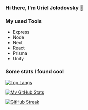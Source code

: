 ### Hi there, I'm Uriel Jolodovsky 👋

### My used Tools

- Express
- Node
- Next
- React
- Prisma
- Unity

### Some stats I found cool

[![Top Langs](https://github-readme-stats.vercel.app/api/top-langs/?username=UrielJolodovsky&theme=highcontrast&layout=compact&langs\_count=6)](https://github.com/UrielJolodovsky/github-readme-stats)

[![My GitHub Stats](https://github-readme-stats.vercel.app/api?username=UrielJolodovsky&count_private=true&show_icons=true&theme=dark)](https://github.com/UrielJolodovsky)

[![GitHub Streak](https://streak-stats.demolab.com?user=UrielJolodovsky&theme=transparent)](https://git.io/streak-stats)
<!--
**UrielJolodovsky/UrielJolodovsky** is a ✨ _special_ ✨ repository because its `README.md` (this file) appears on your GitHub profile.

Here are some ideas to get you started:

- 🔭 I’m currently working on ...
- 🌱 I’m currently learning ...
- 👯 I’m looking to collaborate on ...
- 🤔 I’m looking for help with ...
- 💬 Ask me about ...
- 📫 How to reach me: ...
- 😄 Pronouns: ...
- ⚡ Fun fact: ...
-->
